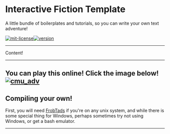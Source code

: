 
Interactive Fiction Template
============================

A little bundle of boilerplates and tutorials, so you can write your own text adventure!

[![mit-license](http://img.shields.io/:license-MIT-blue.svg?style=plastic)](http://bescott.mit-license.org)[![version](https://img.shields.io/badge/version-0.1.0-blue.svg?style=plastic)](https://github.com/evan-erdos/if-template/releases)

---

Content!



---
You can play this online! Click the image below!
[![cmu_adv](https://cloud.githubusercontent.com/assets/6759009/9998540/992f043c-605f-11e5-8adc-c47a9f166ded.png)](http://gs.tads.io/?storyfile=http://www.andrew.cmu.edu/user/bescott/cmu.adv/cmu_adv.t3)
---

## Compiling your own! ##

First, you will need [FrobTads][] if you're on any unix system, and while there is some special thing for Windows, perhaps sometimes try not using Windows, or get a bash emulator.

[frob]: <https://github.com/realnc/frobtads>
[FrobTads]: <http://www.tads.org/tads3.htm#>

---

